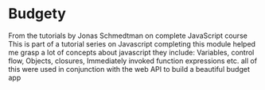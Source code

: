 # Budgety
From the tutorials by Jonas Schmedtman on complete JavaScript course
This is part of a tutorial series on Javascript
completing this module helped me grasp a lot of concepts about javascript
they include: Variables, control flow, Objects, closures, Immediately invoked function expressions etc.
all of this were used in conjunction with the web API to build a beautiful budget app
